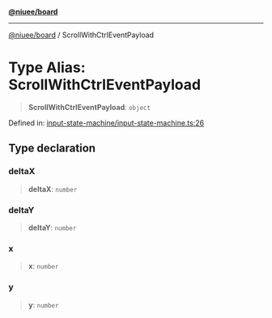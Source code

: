 [**@niuee/board**](../README.md)

***

[@niuee/board](../globals.md) / ScrollWithCtrlEventPayload

# Type Alias: ScrollWithCtrlEventPayload

> **ScrollWithCtrlEventPayload**: `object`

Defined in: [input-state-machine/input-state-machine.ts:26](https://github.com/niuee/board/blob/a0a1179721d4f4b943b6a9bc156753ac9737e502/src/input-state-machine/input-state-machine.ts#L26)

## Type declaration

### deltaX

> **deltaX**: `number`

### deltaY

> **deltaY**: `number`

### x

> **x**: `number`

### y

> **y**: `number`
